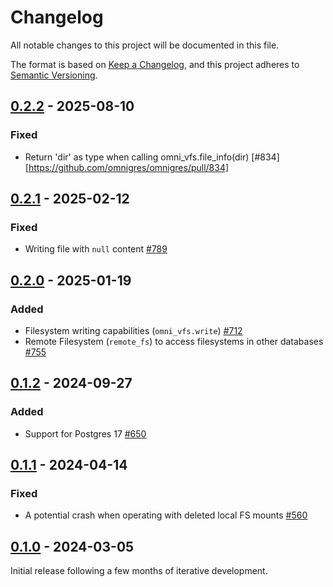 # Changelog

All notable changes to this project will be documented in this file.

The format is based on [Keep a Changelog](https://keepachangelog.com/en/1.0.0/), and this project adheres
to [Semantic Versioning](https://semver.org/spec/v2.0.0.html).

## [0.2.2] - 2025-08-10

### Fixed

* Return 'dir' as type when calling omni_vfs.file_info(dir) [#834][https://github.com/omnigres/omnigres/pull/834]

## [0.2.1] - 2025-02-12

### Fixed

* Writing file with `null` content [#789](https://github.com/omnigres/omnigres/pull/789)

## [0.2.0] - 2025-01-19

### Added

* Filesystem writing capabilities (`omni_vfs.write`) [#712](https://github.com/omnigres/omnigres/pull/712)
* Remote Filesystem (`remote_fs`) to access filesystems in other databases [#755](https://github.com/omnigres/omnigres/pull/755)

## [0.1.2] - 2024-09-27

### Added

* Support for Postgres 17 [#650](https://github.com/omnigres/omnigres/pull/650)

## [0.1.1] - 2024-04-14

### Fixed

* A potential crash when operating with deleted local FS mounts [#560](https://github.com/omnigres/omnigres/pull/560)

## [0.1.0] - 2024-03-05

Initial release following a few months of iterative development.

[Unreleased]: https://github.com/omnigres/omnigres/commits/next/omni_httpd

[0.1.0]: [https://github.com/omnigres/omnigres/pull/511]

[0.1.1]: [https://github.com/omnigres/omnigres/pull/559]

[0.1.2]: [https://github.com/omnigres/omnigres/pull/650]

[0.2.0]: [https://github.com/omnigres/omnigres/pull/710]

[0.2.1]: [https://github.com/omnigres/omnigres/pull/789]

[0.2.2]: [https://github.com/omnigres/omnigres/pull/820]
